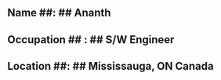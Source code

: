 ## Name ##: ## Ananth ##
## Occupation ## : ## S/W Engineer ##
## Location ##: ## Mississauga, ON Canada
